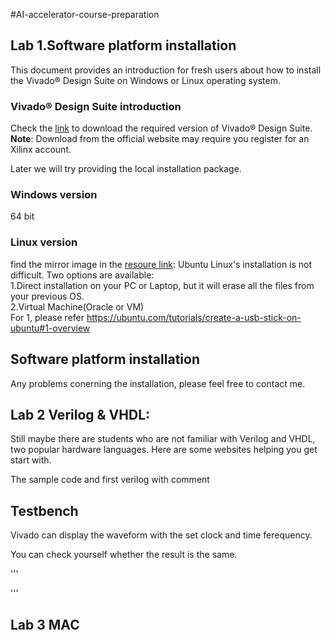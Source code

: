 #AI-accelerator-course-preparation


## Lab 1.Software platform installation
This document provides an introduction for fresh users about how to install the Vivado® Design Suite on Windows or Linux operating system. 
### Vivado® Design Suite introduction

Check the [link](https://www.badu.com) to download the required version of Vivado® Design Suite.\
**Note**:
Download from the official website may require you register for an Xilinx account.

Later we will try providing the local installation package. 
### Windows version
64 bit 
### Linux version
find the mirror image in the [resoure link](http://old-releases.ubuntu.com/releases/18.04.4/):
Ubuntu Linux's installation is not difficult.
Two options are available:\
1.Direct installation on your PC or Laptop, but it will erase all the files from your previous OS.\
2.Virtual Machine(Oracle or VM)\
For 1, please refer https://ubuntu.com/tutorials/create-a-usb-stick-on-ubuntu#1-overview

## Software platform installation


Any problems conerning the installation, please feel free to contact me.


## Lab 2 Verilog & VHDL:
Still maybe there are students who are not familiar with Verilog and VHDL, two popular hardware languages.
Here are some websites helping you get start with. 

The sample code and first verilog with comment


## Testbench
Vivado can display the waveform with the set clock and time ferequency.


You can check yourself whether the result is the same.

'''

'''

## Lab 3 MAC 






